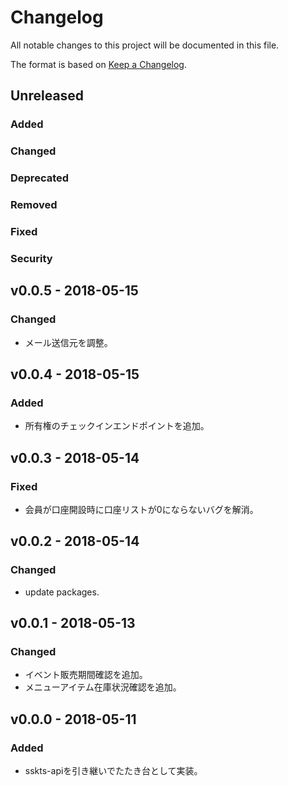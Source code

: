 # Changelog

All notable changes to this project will be documented in this file.

The format is based on [Keep a Changelog](http://keepachangelog.com/).

## Unreleased

### Added

### Changed

### Deprecated

### Removed

### Fixed

### Security

## v0.0.5 - 2018-05-15

### Changed

- メール送信元を調整。

## v0.0.4 - 2018-05-15

### Added

- 所有権のチェックインエンドポイントを追加。

## v0.0.3 - 2018-05-14

### Fixed

- 会員が口座開設時に口座リストが0にならないバグを解消。

## v0.0.2 - 2018-05-14

### Changed

- update packages.

## v0.0.1 - 2018-05-13

### Changed

- イベント販売期間確認を追加。
- メニューアイテム在庫状況確認を追加。

## v0.0.0 - 2018-05-11

### Added

- sskts-apiを引き継いでたたき台として実装。

